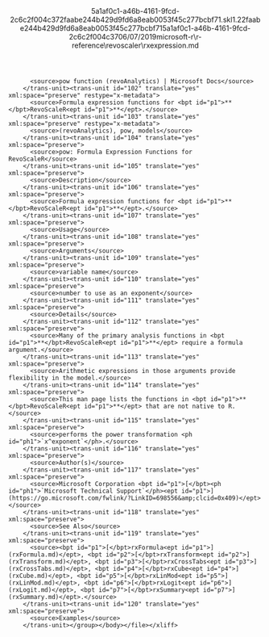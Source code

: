 <?xml version="1.0"?><xliff version="1.2" xmlns="urn:oasis:names:tc:xliff:document:1.2" xmlns:xsi="http://www.w3.org/2001/XMLSchema-instance" xsi:schemaLocation="urn:oasis:names:tc:xliff:document:1.2 xliff-core-1.2-transitional.xsd"><file datatype="xml" original="rxexpression.md" source-language="en-US" target-language="en-US"><header><tool tool-id="mdxliff" tool-name="mdxliff" tool-version="1.0-4e81c41" tool-company="Microsoft" /><xliffext:skl_file_name xmlns:xliffext="urn:microsoft:content:schema:xliffextensions">5a1af0c1-a46b-4161-9fcd-2c6c2f004c372faabe244b429d9fd6a8eab0053f45c277bcbf71.skl</xliffext:skl_file_name><xliffext:version xmlns:xliffext="urn:microsoft:content:schema:xliffextensions">1.2</xliffext:version><xliffext:ms.openlocfilehash xmlns:xliffext="urn:microsoft:content:schema:xliffextensions">2faabe244b429d9fd6a8eab0053f45c277bcbf71</xliffext:ms.openlocfilehash><xliffext:ms.sourcegitcommit xmlns:xliffext="urn:microsoft:content:schema:xliffextensions">5a1af0c1-a46b-4161-9fcd-2c6c2f004c37</xliffext:ms.sourcegitcommit><xliffext:ms.lasthandoff xmlns:xliffext="urn:microsoft:content:schema:xliffextensions">06/07/2019</xliffext:ms.lasthandoff><xliffext:ms.openlocfilepath xmlns:xliffext="urn:microsoft:content:schema:xliffextensions">microsoft-r\r-reference\revoscaler\rxexpression.md</xliffext:ms.openlocfilepath></header><body><group id="content" extype="content"><trans-unit id="101" translate="yes" xml:space="preserve" restype="x-metadata">
          <source>pow function (revoAnalytics) | Microsoft Docs</source>
        </trans-unit><trans-unit id="102" translate="yes" xml:space="preserve" restype="x-metadata">
          <source>Formula expression functions for <bpt id="p1">**</bpt>RevoScaleR<ept id="p1">**</ept>.</source>
        </trans-unit><trans-unit id="103" translate="yes" xml:space="preserve" restype="x-metadata">
          <source>(revoAnalytics), pow, models</source>
        </trans-unit><trans-unit id="104" translate="yes" xml:space="preserve">
          <source>pow: Formula Expression Functions for RevoScaleR</source>
        </trans-unit><trans-unit id="105" translate="yes" xml:space="preserve">
          <source>Description</source>
        </trans-unit><trans-unit id="106" translate="yes" xml:space="preserve">
          <source>Formula expression functions for <bpt id="p1">**</bpt>RevoScaleR<ept id="p1">**</ept>.</source>
        </trans-unit><trans-unit id="107" translate="yes" xml:space="preserve">
          <source>Usage</source>
        </trans-unit><trans-unit id="108" translate="yes" xml:space="preserve">
          <source>Arguments</source>
        </trans-unit><trans-unit id="109" translate="yes" xml:space="preserve">
          <source>variable name</source>
        </trans-unit><trans-unit id="110" translate="yes" xml:space="preserve">
          <source>number to use as an exponent</source>
        </trans-unit><trans-unit id="111" translate="yes" xml:space="preserve">
          <source>Details</source>
        </trans-unit><trans-unit id="112" translate="yes" xml:space="preserve">
          <source>Many of the primary analysis functions in <bpt id="p1">**</bpt>RevoScaleR<ept id="p1">**</ept> require a formula argument.</source>
        </trans-unit><trans-unit id="113" translate="yes" xml:space="preserve">
          <source>Arithmetic expressions in those arguments provide flexibility in the model.</source>
        </trans-unit><trans-unit id="114" translate="yes" xml:space="preserve">
          <source>This man page lists the functions in <bpt id="p1">**</bpt>RevoScaleR<ept id="p1">**</ept> that are not native to R.</source>
        </trans-unit><trans-unit id="115" translate="yes" xml:space="preserve">
          <source>performs the power transformation <ph id="ph1">`x^exponent`</ph>.</source>
        </trans-unit><trans-unit id="116" translate="yes" xml:space="preserve">
          <source>Author(s)</source>
        </trans-unit><trans-unit id="117" translate="yes" xml:space="preserve">
          <source>Microsoft Corporation <bpt id="p1">[</bpt><ph id="ph1">`Microsoft Technical Support`</ph><ept id="p1">](https://go.microsoft.com/fwlink/?LinkID=698556&amp;clcid=0x409)</ept></source>
        </trans-unit><trans-unit id="118" translate="yes" xml:space="preserve">
          <source>See Also</source>
        </trans-unit><trans-unit id="119" translate="yes" xml:space="preserve">
          <source><bpt id="p1">[</bpt>rxFormula<ept id="p1">](rxFormula.md)</ept>, <bpt id="p2">[</bpt>rxTransform<ept id="p2">](rxTransform.md)</ept>, <bpt id="p3">[</bpt>rxCrossTabs<ept id="p3">](rxCrossTabs.md)</ept>, <bpt id="p4">[</bpt>rxCube<ept id="p4">](rxCube.md)</ept>, <bpt id="p5">[</bpt>rxLinMod<ept id="p5">](rxLinMod.md)</ept>, <bpt id="p6">[</bpt>rxLogit<ept id="p6">](rxLogit.md)</ept>, <bpt id="p7">[</bpt>rxSummary<ept id="p7">](rxSummary.md)</ept>.</source>
        </trans-unit><trans-unit id="120" translate="yes" xml:space="preserve">
          <source>Examples</source>
        </trans-unit></group></body></file></xliff>
